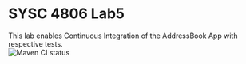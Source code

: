 # SYSC 4806 Lab5

This lab enables Continuous Integration of the AddressBook App with respective tests.  
![Maven CI status](https://github.com/robellgabriel/sysc4806-Lab5/actions/workflows/maven.yml/badge.svg)


